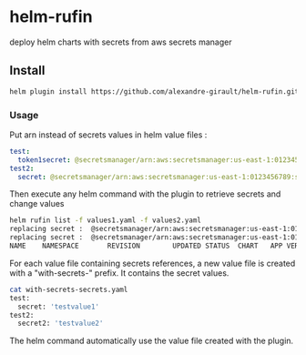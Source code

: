 # helm-rufin
deploy helm charts with secrets from aws secrets manager

## Install

```sh
helm plugin install https://github.com/alexandre-girault/helm-rufin.git
```

### Usage

Put arn instead of secrets values in helm value files :

```yaml
test:
  token1secret: @secretsmanager/arn:aws:secretsmanager:us-east-1:0123456789:secret:test01-Ftxaat/token1
test2:
  secret: @secretsmanager/arn:aws:secretsmanager:us-east-1:0123456789:secret:test02-Ftxaat
```

Then execute any helm command with the plugin to retrieve secrets and change values

```sh
helm rufin list -f values1.yaml -f values2.yaml 
replacing secret :  @secretsmanager/arn:aws:secretsmanager:us-east-1:0123456789:secret:test01-Ftxaat/token1
replacing secret :  @secretsmanager/arn:aws:secretsmanager:us-east-1:0123456789:secret:test02-Ftxaat
NAME    NAMESPACE       REVISION        UPDATED STATUS  CHART   APP VERSION
```

For each value file containing secrets references, a new value file is created with a "with-secrets-" prefix. It contains the secret values. 

```sh
cat with-secrets-secrets.yaml 
test:
  secret: 'testvalue1'
test2:
  secret2: 'testvalue2'
```

The helm command automatically use the value file created with the plugin.

